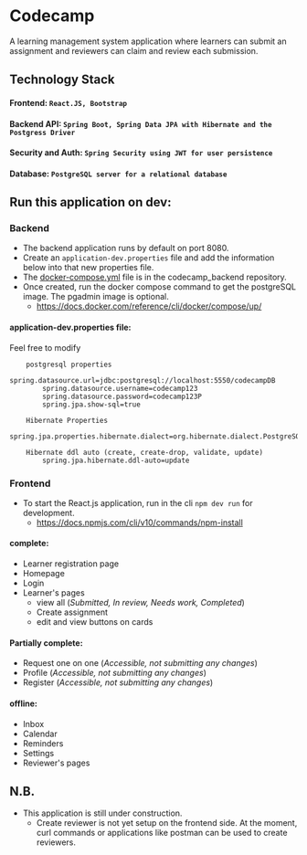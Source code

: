 # Codecamp

A learning management system application where learners can submit an assignment and reviewers can claim and review
each submission.

## Technology Stack
#### Frontend:  `React.JS, Bootstrap`
#### Backend API: `Spring Boot, Spring Data JPA with Hibernate and the Postgress Driver`
#### Security and Auth: `Spring Security using JWT for user persistence`
#### Database: `PostgreSQL server for a relational database`

## Run this application on dev:

### Backend
- The backend application runs by default on port 8080.
- Create an `application-dev.properties` file and add the information below into that new properties file.
- The [docker-compose.yml](codecamp_backend%2Fdocker-compose.yml) file is in the codecamp_backend repository.
- Once created, run the docker compose command to get the postgreSQL image. The pgadmin image is optional.
    - https://docs.docker.com/reference/cli/docker/compose/up/

#### application-dev.properties file:
Feel free to modify

        postgresql properties
            spring.datasource.url=jdbc:postgresql://localhost:5550/codecampDB
            spring.datasource.username=codecamp123
            spring.datasource.password=codecamp123P
            spring.jpa.show-sql=true
        
        Hibernate Properties
            spring.jpa.properties.hibernate.dialect=org.hibernate.dialect.PostgreSQLDialect

        Hibernate ddl auto (create, create-drop, validate, update)
            spring.jpa.hibernate.ddl-auto=update

### Frontend
- To start the React.js application, run in the cli `npm dev run` for development.
    - https://docs.npmjs.com/cli/v10/commands/npm-install

#### complete:
- Learner registration page
- Homepage
- Login
- Learner's pages
    - view all (_Submitted, In review, Needs work, Completed_)
    - Create assignment
    - edit and view buttons on cards

#### Partially complete:
- Request one on one (_Accessible, not submitting any changes_)
- Profile (_Accessible, not submitting any changes_)
- Register (_Accessible, not submitting any changes_)

#### offline:
- Inbox
- Calendar
- Reminders
- Settings
- Reviewer's pages

## N.B.
- This application is still under construction.
  - Create reviewer is not yet setup on the frontend side. At the moment, curl commands or applications like postman can be used
  to create reviewers.